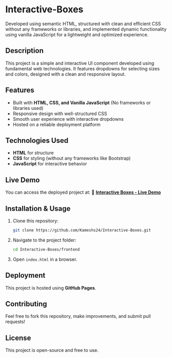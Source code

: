 # Interactive-Boxes
Developed using semantic HTML, structured with clean and efficient CSS without any frameworks or libraries, and implemented dynamic functionality using vanilla JavaScript for a lightweight and optimized experience.

## Description
This project is a simple and interactive UI component developed using fundamental web technologies. It features dropdowns for selecting sizes and colors, designed with a clean and responsive layout.

## Features
- Built with **HTML, CSS, and Vanilla JavaScript** (No frameworks or libraries used)
- Responsive design with well-structured CSS
- Smooth user experience with interactive dropdowns
- Hosted on a reliable deployment platform

## Technologies Used
- **HTML** for structure
- **CSS** for styling (without any frameworks like Bootstrap)
- **JavaScript** for interactive behavior

## Live Demo
You can access the deployed project at:
🔗 **[Interactive Boxes - Live Demo](https://kameshs24.github.io/Interactive-Boxes/)**

## Installation & Usage
1. Clone this repository:
   ```sh
   git clone https://github.com/Kameshs24/Interactive-Boxes.git
   ```
2. Navigate to the project folder:
   ```sh
   cd Interactive-Boxes/frontend
   ```
3. Open `index.html` in a browser.

## Deployment
This project is hosted using **GitHub Pages**.

## Contributing
Feel free to fork this repository, make improvements, and submit pull requests!

## License
This project is open-source and free to use.

